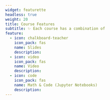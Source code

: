 ```yaml
---
widget: featurette
headless: true
weight: 20
title: Course Features
subtitle: ✨ Each course has a combination of 
feature:
  - icon: chalkboard-teacher
    icon_pack: fas
    name: Slides
    description: 
  - icon: video
    icon_pack: fas
    name: Video
    description: 
  - icon: code
    icon_pack: fas
    name: Math & Code (Jupyter Notebooks)
    description: 
---
```

